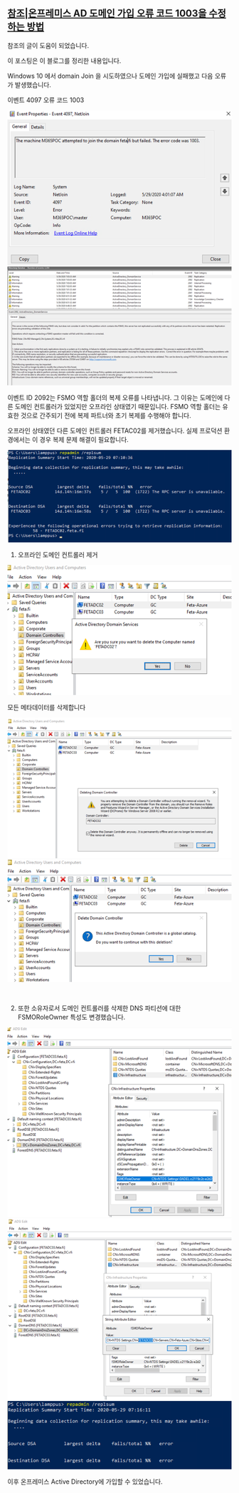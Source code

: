 ## [참조|온프레미스 AD 도메인 가입 오류 코드 1003을 수정하는 방법](https://samilamppu.com/2020/05/29/how-to-fix-w10-on-premises-ad-domain-join-error-code-1003/) 
참조의 글이 도움이 되었습니다.

이 포스팅은 이 블로그를 정리한 내용입니다. 

Windows 10 에서 domain Join 을 시도하였으나 도메인 가입에 실패했고 다음 오류가 발생했습니다.

이벤트 4097
오류 코드 1003

![PostImages](/assets/PostImages/20241217-02.png)
​![PostImages](/assets/PostImages/20241217-03.png)

이벤트 ID 2092는 FSMO 역할 홀더의 복제 오류를 나타냅니다. 그 이유는 도메인에 다른 도메인 컨트롤러가 있었지만 오프라인 상태였기 때문입니다. FSMO 역할 홀더는 유효한 것으로 간주되기 전에 복제 파트너와 초기 복제를 수행해야 합니다.

오프라인 상태였던 다른 도메인 컨트롤러  FETAC02를 제거했습니다. 실제 프로덕션 환경에서는 이 경우 복제 문제 해결이 필요합니다.

![PostImages](/assets/PostImages/20241217-04.png)

1. 오프라인 도메인 컨트롤러 제거

![PostImages](/assets/PostImages/20241217-05.png)

모든 메타데이터를 삭제합니다

![PostImages](/assets/PostImages/20241217-06.png)
![PostImages](/assets/PostImages/20241217-07.png)​

​

2. 또한 소유자로서 도메인 컨트롤러를 삭제한 DNS 파티션에 대한 FSMORoleOwner 특성도 변경했습니다.

![PostImages](/assets/PostImages/20241217-08.png)
​![PostImages](/assets/PostImages/20241217-09.png)
![PostImages](/assets/PostImages/20241217-10.png)

이후 온프레미스 Active Directory에 가입할 수 있었습니다.



